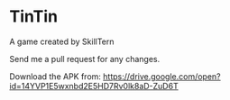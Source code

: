 # TinTin

A game created by SkillTern

Send me a pull request for any changes.

Download the APK from: https://drive.google.com/open?id=14YVP1E5wxnbd2E5HD7Rv0lk8aD-ZuD6T
